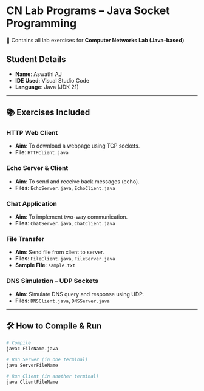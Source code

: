 # CN Lab Programs – Java Socket Programming

📁 Contains all lab exercises for **Computer Networks Lab (Java-based)**

## Student Details
- **Name**: Aswathi AJ
- **IDE Used**: Visual Studio Code
- **Language**: Java (JDK 21)

---

## 📚 Exercises Included

###  HTTP Web Client
- **Aim**: To download a webpage using TCP sockets.
- **File**: `HTTPClient.java`

###  Echo Server & Client
- **Aim**: To send and receive back messages (echo).
- **Files**: `EchoServer.java`, `EchoClient.java`

###  Chat Application
- **Aim**: To implement two-way communication.
- **Files**: `ChatServer.java`, `ChatClient.java`

###  File Transfer
- **Aim**: Send file from client to server.
- **Files**: `FileClient.java`, `FileServer.java`
- **Sample File**: `sample.txt`

###  DNS Simulation – UDP Sockets
- **Aim**: Simulate DNS query and response using UDP.
- **Files**: `DNSClient.java`, `DNSServer.java`

---

## 🛠️ How to Compile & Run

```bash
# Compile
javac FileName.java

# Run Server (in one terminal)
java ServerFileName

# Run Client (in another terminal)
java ClientFileName
